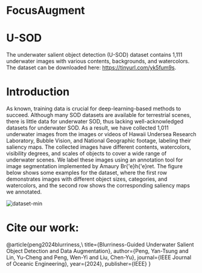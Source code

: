 # FocusAugment

# U-SOD

The underwater salient object detection (U-SOD) dataset contains 1,111 underwater images with various contents, backgrounds, and watercolors. 
The dataset can be downloaded here: https://tinyurl.com/yk5fum9s.

# Introduction
As known, training data is crucial for deep-learning-based methods to succeed. Although many SOD datasets are available for terrestrial scenes, there is little data for underwater SOD, thus lacking well-acknowledged datasets for underwater SOD. As a result, we have collected 1,011 underwater images from the images or videos of Hawaii Undersea Research Laboratory, Bubble Vision, and National Geographic footage, labeling their saliency maps. The collected images have different contents, watercolors, visibility degrees, and scales of objects to cover a wide range of underwater scenes. We label these images using an annotation tool for image segmentation implemented by Amaury Br{\'e}h{\'e}ret. The figure below shows some examples for the dataset, where the first row demonstrates images with different object sizes, categories, and watercolors, and the second row shows the corresponding saliency maps we annotated.


![dataset-min](https://user-images.githubusercontent.com/56446649/158001100-1c404834-3a14-4999-9911-6e9ff4305ed6.png)

# Cite our work:
@article{peng2024blurriness,\\
  title={Blurriness-Guided Underwater Salient Object Detection and Data Augmentation},
  author={Peng, Yan-Tsung and Lin, Yu-Cheng and Peng, Wen-Yi and Liu, Chen-Yu},
  journal={IEEE Journal of Oceanic Engineering},
  year={2024},
  publisher={IEEE}
}

